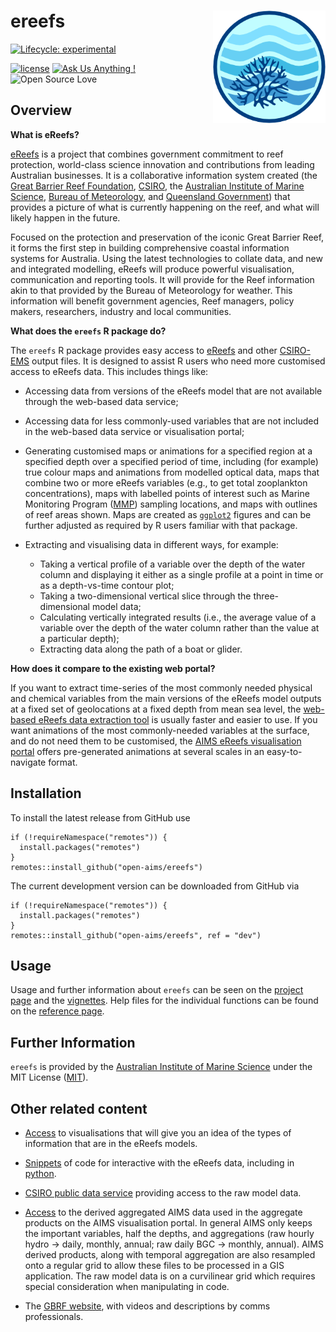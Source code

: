 <!-- README.md is generated from README.Rmd. Please edit that file -->

# ereefs <img src="man/figures/logo.png" width = 180 alt="eReefs Logo" align="right" />

<!-- badges: start -->

[![Lifecycle:
experimental](https://img.shields.io/badge/lifecycle-experimental-orange.svg)](https://lifecycle.r-lib.org/articles/stages.html)
<!-- [![R build status](https://github.com/open-AIMS/ereefs/actions/workflows/R-CMD-check.yaml/badge.svg?branch=dev)](https://github.com/open-AIMS/ereefs/actions) -->
<!-- [![Codecov test coverage](https://codecov.io/gh/open-aims/ereefs/branch/master/graph/badge.svg)](https://app.codecov.io/gh/open-aims/ereefs?branch=master) -->
<!-- ![pkgdown](https://github.com/open-AIMS/ereefs/workflows/pkgdown/badge.svg) -->
[![license](https://img.shields.io/badge/license-MIT%20+%20file%20LICENSE-lightgrey.svg)](https://choosealicense.com/)
[![Ask Us Anything
!](https://img.shields.io/badge/Ask%20us-anything-1abc9c.svg)](https://github.com/open-AIMS/ereefs/issues/new)
![Open Source
Love](https://badges.frapsoft.com/os/v2/open-source.svg?v=103)
<!-- badges: end -->

## Overview

**What is eReefs?**

[eReefs](https://www.ereefs.org.au/about/) is a project that combines
government commitment to reef protection, world-class science innovation
and contributions from leading Australian businesses. It is a
collaborative information system created (the [Great Barrier Reef
Foundation](https://www.barrierreef.org/),
[CSIRO](https://www.csiro.au/), the [Australian Institute of Marine
Science](https://www.aims.gov.au/), [Bureau of
Meteorology](https://www.bom.gov.au/), and [Queensland
Government](https://www.qld.gov.au/)) that provides a picture of what is
currently happening on the reef, and what will likely happen in the
future.

Focused on the protection and preservation of the iconic Great Barrier
Reef, it forms the first step in building comprehensive coastal
information systems for Australia. Using the latest technologies to
collate data, and new and integrated modelling, eReefs will produce
powerful visualisation, communication and reporting tools. It will
provide for the Reef information akin to that provided by the Bureau of
Meteorology for weather. This information will benefit government
agencies, Reef managers, policy makers, researchers, industry and local
communities.

**What does the `ereefs` R package do?**

The `ereefs` R package provides easy access to
[eReefs](https://www.ereefs.org.au/about/) and other
[CSIRO-EMS](https://research.csiro.au/cem/software/ems/) output files.
It is designed to assist R users who need more customised access to
eReefs data. This includes things like:

-   Accessing data from versions of the eReefs model that are not
    available through the web-based data service;

-   Accessing data for less commonly-used variables that are not
    included in the web-based data service or visualisation portal;

-   Generating customised maps or animations for a specified region at a
    specified depth over a specified period of time, including (for
    example) true colour maps and animations from modelled optical data,
    maps that combine two or more eReefs variables (e.g., to get total
    zooplankton concentrations), maps with labelled points of interest
    such as Marine Monitoring Program
    ([MMP](https://www2.gbrmpa.gov.au/our-work/programs-and-projects/marine-monitoring-program))
    sampling locations, and maps with outlines of reef areas shown. Maps
    are created as [`ggplot2`](https://ggplot2.tidyverse.org/) figures
    and can be further adjusted as required by R users familiar with
    that package.

-   Extracting and visualising data in different ways, for example:

    -   Taking a vertical profile of a variable over the depth of the
        water column and displaying it either as a single profile at a
        point in time or as a depth-vs-time contour plot;  
    -   Taking a two-dimensional vertical slice through the
        three-dimensional model data;  
    -   Calculating vertically integrated results (i.e., the average
        value of a variable over the depth of the water column rather
        than the value at a particular depth);  
    -   Extracting data along the path of a boat or glider.

**How does it compare to the existing web portal?**

If you want to extract time-series of the most commonly needed physical
and chemical variables from the main versions of the eReefs model
outputs at a fixed set of geolocations at a fixed depth from mean sea
level, the [web-based eReefs data extraction
tool](https://extraction.ereefs.aims.gov.au/) is usually faster and
easier to use. If you want animations of the most commonly-needed
variables at the surface, and do not need them to be customised, the
[AIMS eReefs visualisation
portal](https://ereefs.aims.gov.au/ereefs-aims) offers pre-generated
animations at several scales in an easy-to-navigate format.

## Installation

To install the latest release from GitHub use

    if (!requireNamespace("remotes")) {
      install.packages("remotes")
    }
    remotes::install_github("open-aims/ereefs")

The current development version can be downloaded from GitHub via

    if (!requireNamespace("remotes")) {
      install.packages("remotes")
    }
    remotes::install_github("open-aims/ereefs", ref = "dev")

## Usage

Usage and further information about `ereefs` can be seen on the [project
page](https://open-aims.github.io/ereefs/) and the
[vignettes](https://open-aims.github.io/ereefs/articles/). Help files
for the individual functions can be found on the [reference
page](https://open-aims.github.io/ereefs/reference/).

## Further Information

`ereefs` is provided by the [Australian Institute of Marine
Science](https://www.aims.gov.au) under the MIT License
([MIT](https://opensource.org/licenses/MIT)).

## Other related content

-   [Access](https://ereefs.aims.gov.au/ereefs-aims) to visualisations
    that will give you an idea of the types of information that are in
    the eReefs models.

-   [Snippets](https://ereefs.aims.gov.au/ereefs-aims/help) of code for
    interactive with the eReefs data, including in
    [python](https://ereefs.aims.gov.au/ereefs-aims/help/how-to-plot-aims-ereefs-data-with-python).

-   [CSIRO public data
    service](https://dapds00.nci.org.au/thredds/catalogs/fx3/catalog.html)
    providing access to the raw model data.

-   [Access](https://thredds.ereefs.aims.gov.au/thredds/s3catalogue/aims-ereefs-public-prod/derived/ncaggregate/ereefs/catalog.html)
    to the derived aggregated AIMS data used in the aggregate products
    on the AIMS visualisation portal. In general AIMS only keeps the
    important variables, half the depths, and aggregations (raw hourly
    hydro -&gt; daily, monthly, annual; raw daily BGC -&gt; monthly,
    annual). AIMS derived products, along with temporal aggregation are
    also resampled onto a regular grid to allow these files to be
    processed in a GIS application. The raw model data is on a
    curvilinear grid which requires special consideration when
    manipulating in code.

-   The [GBRF
    website](https://www.barrierreef.org/what-we-do/projects/eReefs),
    with videos and descriptions by comms professionals.
